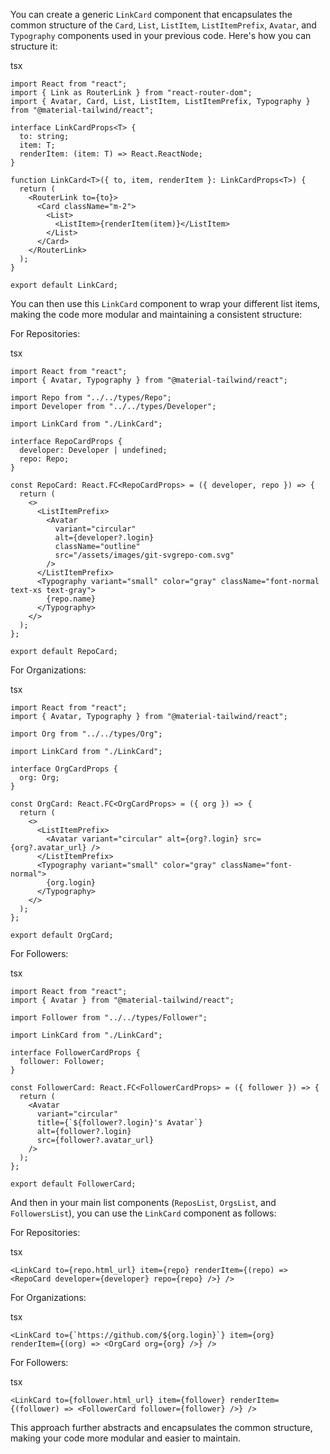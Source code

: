 You can create a generic `LinkCard` component that encapsulates the common structure of the `Card`, `List`, `ListItem`, `ListItemPrefix`, `Avatar`, and `Typography` components used in your previous code. Here's how you can structure it:

tsx

```tsx
import React from "react";
import { Link as RouterLink } from "react-router-dom";
import { Avatar, Card, List, ListItem, ListItemPrefix, Typography } from "@material-tailwind/react";

interface LinkCardProps<T> {
  to: string;
  item: T;
  renderItem: (item: T) => React.ReactNode;
}

function LinkCard<T>({ to, item, renderItem }: LinkCardProps<T>) {
  return (
    <RouterLink to={to}>
      <Card className="m-2">
        <List>
          <ListItem>{renderItem(item)}</ListItem>
        </List>
      </Card>
    </RouterLink>
  );
}

export default LinkCard;
```

You can then use this `LinkCard` component to wrap your different list items, making the code more modular and maintaining a consistent structure:

For Repositories:

tsx

```tsx
import React from "react";
import { Avatar, Typography } from "@material-tailwind/react";

import Repo from "../../types/Repo";
import Developer from "../../types/Developer";

import LinkCard from "./LinkCard";

interface RepoCardProps {
  developer: Developer | undefined;
  repo: Repo;
}

const RepoCard: React.FC<RepoCardProps> = ({ developer, repo }) => {
  return (
    <>
      <ListItemPrefix>
        <Avatar
          variant="circular"
          alt={developer?.login}
          className="outline"
          src="/assets/images/git-svgrepo-com.svg"
        />
      </ListItemPrefix>
      <Typography variant="small" color="gray" className="font-normal text-xs text-gray">
        {repo.name}
      </Typography>
    </>
  );
};

export default RepoCard;
```

For Organizations:

tsx

```tsx
import React from "react";
import { Avatar, Typography } from "@material-tailwind/react";

import Org from "../../types/Org";

import LinkCard from "./LinkCard";

interface OrgCardProps {
  org: Org;
}

const OrgCard: React.FC<OrgCardProps> = ({ org }) => {
  return (
    <>
      <ListItemPrefix>
        <Avatar variant="circular" alt={org?.login} src={org?.avatar_url} />
      </ListItemPrefix>
      <Typography variant="small" color="gray" className="font-normal">
        {org.login}
      </Typography>
    </>
  );
};

export default OrgCard;
```

For Followers:

tsx

```tsx
import React from "react";
import { Avatar } from "@material-tailwind/react";

import Follower from "../../types/Follower";

import LinkCard from "./LinkCard";

interface FollowerCardProps {
  follower: Follower;
}

const FollowerCard: React.FC<FollowerCardProps> = ({ follower }) => {
  return (
    <Avatar
      variant="circular"
      title={`${follower?.login}'s Avatar`}
      alt={follower?.login}
      src={follower?.avatar_url}
    />
  );
};

export default FollowerCard;
```

And then in your main list components (`ReposList`, `OrgsList`, and `FollowersList`), you can use the `LinkCard` component as follows:

For Repositories:

tsx

```tsx
<LinkCard to={repo.html_url} item={repo} renderItem={(repo) => <RepoCard developer={developer} repo={repo} />} />
```

For Organizations:

tsx

```tsx
<LinkCard to={`https://github.com/${org.login}`} item={org} renderItem={(org) => <OrgCard org={org} />} />
```

For Followers:

tsx

```tsx
<LinkCard to={follower.html_url} item={follower} renderItem={(follower) => <FollowerCard follower={follower} />} />
```

This approach further abstracts and encapsulates the common structure, making your code more modular and easier to maintain.